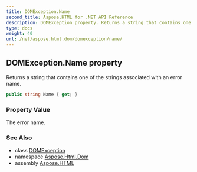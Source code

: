 ```yaml
---
title: DOMException.Name
second_title: Aspose.HTML for .NET API Reference
description: DOMException property. Returns a string that contains one of the strings associated with an error name
type: docs
weight: 40
url: /net/aspose.html.dom/domexception/name/
---
```

## DOMException.Name property

Returns a string that contains one of the strings associated with an error name.

```csharp
public string Name { get; }
```

### Property Value

The error name.

### See Also

* class [DOMException](../)
* namespace [Aspose.Html.Dom](../../domexception/)
* assembly [Aspose.HTML](../../../)
